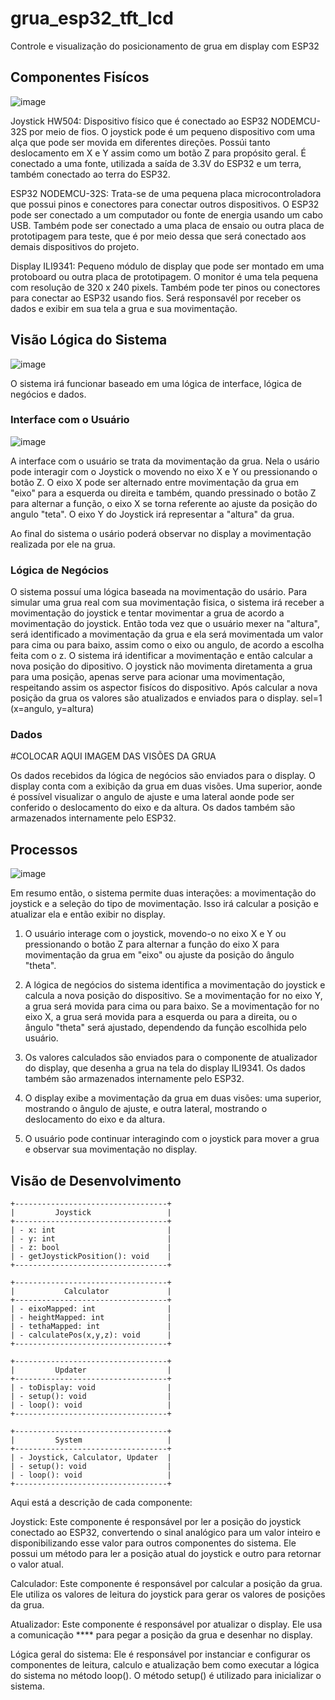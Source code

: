 # grua_esp32_tft_lcd
Controle e visualização do posicionamento de grua em display com ESP32

## Componentes Fisícos

![image](https://user-images.githubusercontent.com/50549048/230969561-1447cf24-667f-4433-8fed-da2bd0bc41f2.png)

Joystick HW504: Dispositivo físico que é conectado ao ESP32 NODEMCU-32S por meio de fios. O joystick pode é um pequeno dispositivo com uma alça que pode ser movida em diferentes direções. Possúi tanto deslocamento em X e Y assim como um botão Z para propósito geral. É conectado a uma fonte, utilizada a saída de 3.3V do ESP32 e um terra, também conectado ao terra do ESP32. 

ESP32 NODEMCU-32S: Trata-se de uma pequena placa microcontroladora que possui pinos e conectores para conectar outros dispositivos. O ESP32 pode ser conectado a um computador ou fonte de energia usando um cabo USB. Também pode ser conectado a uma placa de ensaio ou outra placa de prototipagem para teste, que é por meio dessa que será conectado aos demais dispositivos do projeto.

Display ILI9341: Pequeno módulo de display que pode ser montado em uma protoboard ou outra placa de prototipagem. O monitor é uma tela pequena com resolução de 320 x 240 pixels. Também pode ter pinos ou conectores para conectar ao ESP32 usando fios. Será responsavél por receber os dados e exibir em sua tela a grua e sua movimentação.

## Visão Lógica do Sistema

![image](https://user-images.githubusercontent.com/50549048/230977207-ff67472e-96d2-423b-ae94-1b2ef827fcd4.png)

O sistema irá funcionar baseado em uma lógica de interface, lógica de negócios e dados. 

### Interface com o Usuário

![image](https://user-images.githubusercontent.com/50549048/230971363-cf8e0a68-2726-44d6-8a1f-437d6b7cf16b.png)

A interface com o usuário se trata da movimentação da grua. Nela o usário pode interagir com o Joystick o movendo no eixo X e Y ou pressionando o botão Z. O eixo X pode ser alternado entre movimentação da grua em "eixo" para a esquerda ou direita e também, quando pressinado o botão Z para alternar a função, o eixo X se torna referente ao ajuste da posição do angulo "teta". O eixo Y do Joystick irá representar a "altura" da grua.

Ao final do sistema o usário poderá observar no display a movimentação realizada por ele na grua.

### Lógica de Negócios
O sistema possuí uma lógica baseada na movimentação do usário. Para simular uma grua real com sua movimentação fisica, o sistema irá receber a movimentação do joystick e tentar movimentar a grua de acordo a movimentação do joystick. Então toda vez que o usuário mexer na "altura", será identificado a movimentação da grua e ela será movimentada um valor para cima ou para baixo, assim como o eixo ou angulo, de acordo a escolha feita com o z. O sistema irá identificar a movimentação e então calcular a nova posição do dipositivo. O joystick não movimenta diretamenta a grua para uma posição, apenas serve para acionar uma movimentação, respeitando assim os aspector fisícos do dispositivo. Após calcular a nova posição da grua os valores são atualizados e enviados para o display. sel=1 (x=angulo, y=altura)

### Dados

#COLOCAR AQUI IMAGEM DAS VISÕES DA GRUA

Os dados recebidos da lógica de negócios são enviados para o display. O display conta com a exibição da grua em duas visões. Uma superior, aonde é possível visualizar o angulo de ajuste e uma lateral aonde pode ser conferido o deslocamento do eixo e da altura. Os dados também são armazenados internamente pelo ESP32.

## Processos

![image](https://user-images.githubusercontent.com/50549048/230979712-933fd559-39bd-4b5b-aa0b-a98f6182291b.png)

Em resumo então, o sistema permite duas interações: a movimentação do joystick e a seleção do tipo de movimentação. Isso irá calcular a posição e atualizar ela e então exibir no display.

1. O usuário interage com o joystick, movendo-o no eixo X e Y ou pressionando o botão Z para alternar a função do eixo X para movimentação da grua em "eixo" ou ajuste da posição do ângulo "theta".

2. A lógica de negócios do sistema identifica a movimentação do joystick e calcula a nova posição do dispositivo. Se a movimentação for no eixo Y, a grua será movida para cima ou para baixo. Se a movimentação for no eixo X, a grua será movida para a esquerda ou para a direita, ou o ângulo "theta" será ajustado, dependendo da função escolhida pelo usuário.

3. Os valores calculados são enviados para o componente de atualizador do display, que desenha a grua na tela do display ILI9341. Os dados também são armazenados internamente pelo ESP32.

4. O display exibe a movimentação da grua em duas visões: uma superior, mostrando o ângulo de ajuste, e outra lateral, mostrando o deslocamento do eixo e da altura.

5. O usuário pode continuar interagindo com o joystick para mover a grua e observar sua movimentação no display.
 
## Visão de Desenvolvimento

```
+----------------------------------+
|         Joystick                 |
+----------------------------------+
| - x: int                         |
| - y: int                         | 
| - z: bool                        |
| - getJoystickPosition(): void    |
+----------------------------------+

+----------------------------------+
|           Calculator             |
+----------------------------------+
| - eixoMapped: int                |
| - heightMapped: int              |
| - tethaMapped: int               |
| - calculatePos(x,y,z): void      |
+----------------------------------+

+----------------------------------+
|         Updater                  |
+----------------------------------+
| - toDisplay: void                |
| - setup(): void                  |
| - loop(): void                   |
+----------------------------------+

+----------------------------------+
|         System                   |
+----------------------------------+
| - Joystick, Calculator, Updater  |
| - setup(): void                  |
| - loop(): void                   |
+----------------------------------+
```
Aqui está a descrição de cada componente:

Joystick: Este componente é responsável por ler a posição do joystick conectado ao ESP32, convertendo o sinal analógico para um valor inteiro e disponibilizando esse valor para outros componentes do sistema. Ele possui um método para ler a posição atual do joystick e outro para retornar o valor atual.

Calculador: Este componente é responsável por calcular a posição da grua. Ele utiliza os valores de leitura do joystick para gerar os valores de posições da grua.

Atualizador: Este componente é responsável por atualizar o display. Ele usa a comunicação **** para pegar a posição da grua e desenhar no display.

Lógica geral do sistema: Ele é responsável por instanciar e configurar os componentes de leitura, calculo e atualização bem como executar a lógica do sistema no método loop(). O método setup() é utilizado para inicializar o sistema.
